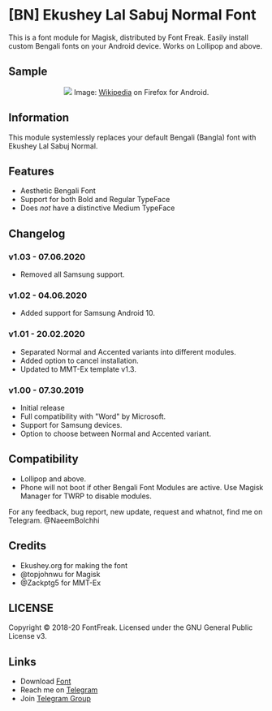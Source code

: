 # [BN] Ekushey Lal Sabuj Normal Font
This is a font module for Magisk, distributed by Font Freak. Easily install custom Bengali fonts on your Android device. Works on Lollipop and above.

## Sample
<div style="text-align: center;">
<img src="https://font-freak.github.io/1/img/preview/bn_EkusheyLalSabujNormal.webp" />
Image: <a href="https://bn.wikipedia.org/wiki/বাংলা_ভাষা">Wikipedia</a> on Firefox for Android.</div>

## Information
This module systemlessly replaces your default Bengali (Bangla) font with Ekushey Lal Sabuj Normal.

## Features
* Aesthetic Bengali Font
* Support for both Bold and Regular TypeFace
* Does *not* have a distinctive Medium TypeFace

## Changelog
### v1.03 - 07.06.2020
* Removed all Samsung support.
### v1.02 - 04.06.2020
* Added support for Samsung Android 10.
### v1.01 - 20.02.2020
* Separated Normal and Accented variants into different modules.
* Added option to cancel installation.
* Updated to MMT-Ex template v1.3.
### v1.00 - 07.30.2019
* Initial release
* Full compatibility with "Word" by Microsoft.
* Support for Samsung devices.
* Option to choose between Normal and Accented variant.

## Compatibility
- Lollipop and above.
- Phone will not boot if other Bengali Font Modules are active. Use Magisk Manager for TWRP to disable modules.

For any feedback, bug report, new update, request and whatnot, find me on Telegram. @NaeemBolchhi

## Credits
- Ekushey.org for making the font
- @topjohnwu for Magisk
- @Zackptg5 for MMT-Ex

## LICENSE
Copyright © 2018-20 FontFreak. Licensed under the GNU General Public License v3.

## Links
- Download [Font](http://ekushey.org/?page/lal-sabuj-normal)
- Reach me on [Telegram](https://telegram.im/@NaeemBolchhi)
- Join [Telegram Group](https://t.me/FontFreak)
